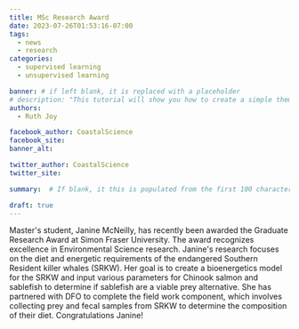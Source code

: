 ```yaml
---
title: MSc Research Award
date: 2023-07-26T01:53:16-07:00
tags: 
  - news
  - research
categories: 
  - supervised learning
  - unsupervised learning

banner: # if left blank, it is replaced with a placeholder
# description: "This tutorial will show you how to create a simple theme in Hugo. I assume that you are familiar with HTML, the bash command line, and that you are comfortable using Markdown to format content."
authors: 
  - Ruth Joy

facebook_author: CoastalScience
facebook_site: 
banner_alt: 

twitter_author: CoastalScience
twitter_site: 

summary:  # If blank, it this is populated from the first 100 characters from the post 

draft: true
---
```

Master's student, Janine McNeilly, has recently been awarded the Graduate Research Award at Simon Fraser University. The award recognizes excellence in Environmental Science research. Janine's research focuses on the diet and energetic requirements of the endangered Southern Resident killer whales (SRKW). Her goal is to create a bioenergetics model for the SRKW and input various parameters for Chinook salmon and sablefish to determine if sablefish are a viable prey alternative. She has partnered with DFO to complete the field work component, which involves collecting prey and fecal samples from SRKW to determine the composition of their diet. Congratulations Janine!
